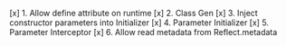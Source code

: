 [x] 1. Allow define attribute on runtime
[x] 2. Class Gen
[x] 3. Inject constructor parameters into Initializer
[x] 4. Parameter Initializer
[x] 5. Parameter Interceptor
[x] 6. Allow read metadata from Reflect.metadata
